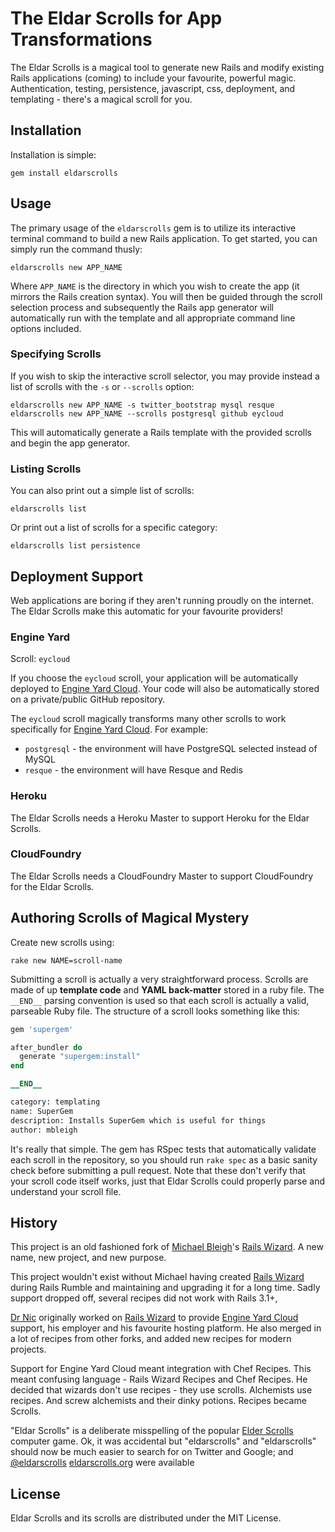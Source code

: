 # The Eldar Scrolls for App Transformations

The Eldar Scrolls is a magical tool to generate new Rails and modify existing Rails applications (coming) to include your favourite, powerful magic. Authentication, testing, persistence, javascript, css, deployment, and templating - there's a magical scroll for you.

## Installation

Installation is simple:

    gem install eldarscrolls

## Usage

The primary usage of the `eldarscrolls` gem is to utilize its interactive terminal command to build a new Rails application. To get started, you can simply run the command thusly:

    eldarscrolls new APP_NAME

Where `APP_NAME` is the directory in which you wish to create the app (it mirrors the Rails creation syntax). You will then be guided through the scroll selection process and subsequently the Rails app generator will automatically run with the template and all appropriate command line options included.

### Specifying Scrolls

If you wish to skip the interactive scroll selector, you may provide instead a list of scrolls with the `-s` or `--scrolls` option:

    eldarscrolls new APP_NAME -s twitter_bootstrap mysql resque
    eldarscrolls new APP_NAME --scrolls postgresql github eycloud

This will automatically generate a Rails template with the provided scrolls and begin the app generator.

### Listing Scrolls

You can also print out a simple list of scrolls:

    eldarscrolls list

Or print out a list of scrolls for a specific category:

    eldarscrolls list persistence

## Deployment Support

Web applications are boring if they aren't running proudly on the internet. The Eldar Scrolls make this automatic for your favourite providers!

### Engine Yard

Scroll: `eycloud`

If you choose the `eycloud` scroll, your application will be automatically deployed to [Engine Yard Cloud][6]. Your code will also be automatically stored on a private/public GitHub repository.

The `eycloud` scroll magically transforms many other scrolls to work specifically for [Engine Yard Cloud][6]. For example:

* `postgresql` - the environment will have PostgreSQL selected instead of MySQL
* `resque` - the environment will have Resque and Redis

### Heroku

The Eldar Scrolls needs a Heroku Master to support Heroku for the Eldar Scrolls. 

### CloudFoundry

The Eldar Scrolls needs a CloudFoundry Master to support CloudFoundry for the Eldar Scrolls. 

## Authoring Scrolls of Magical Mystery

Create new scrolls using:

    rake new NAME=scroll-name

Submitting a scroll is actually a very straightforward process. Scrolls are made of up **template code** and **YAML back-matter** stored in a ruby file. The `__END__` parsing convention is used so that each scroll is actually a valid, parseable Ruby file. The structure of a scroll looks something like this:

```ruby
gem 'supergem'

after_bundler do
  generate "supergem:install"
end

__END__

category: templating
name: SuperGem
description: Installs SuperGem which is useful for things
author: mbleigh
```

It's really that simple. The gem has RSpec tests that automatically validate each scroll in the repository, so you should run `rake spec` as a basic sanity check before submitting a pull request. Note that these don't verify that your scroll code itself works, just that Eldar Scrolls could properly parse and understand your scroll file.

## History

This project is an old fashioned fork of [Michael Bleigh][5]'s [Rails Wizard][4]. A new name, new project, and new purpose. 

This project wouldn't exist without Michael having created [Rails Wizard][4] during Rails Rumble and maintaining and upgrading it for a long time. Sadly support dropped off, several recipes did not work with Rails 3.1+, 

[Dr Nic][7] originally worked on [Rails Wizard][4] to provide [Engine Yard Cloud][6] support, his employer and his favourite hosting platform. He also merged in a lot of recipes from other forks, and added new recipes for modern projects.

Support for Engine Yard Cloud meant integration with Chef Recipes. This meant confusing language - Rails Wizard Recipes and Chef Recipes. He decided that wizards don't use recipes - they use scrolls. Alchemists use recipes. And screw alchemists and their dinky potions. Recipes became Scrolls.

"Eldar Scrolls" is a deliberate misspelling of the popular [Elder Scrolls][8] computer game. Ok, it was accidental but "eldarscrolls" and "eldarscrolls" should now be much easier to search for on Twitter and Google; and [@eldarscrolls][9] [eldarscrolls.org][10] were available

## License

Eldar Scrolls and its scrolls are distributed under the MIT License.

[1]:http://eldarscrolls.org/
[2]:https://github.com/drnic/eldarscrolls
[2]:https://github.com/drnic/eldarscrolls/tree/master/scrolls
[4]:https://github.com/intridea/rails_wizard
[5]:https://github.com/mbleigh
[6]:http://www.engineyard.com/products/cloud
[7]:http://drnicwilliams.com
[8]:http://www.elderscrolls.com/
[9]:https://twitter.com/elderscrolls
[10]:http://elderscrolls.org
